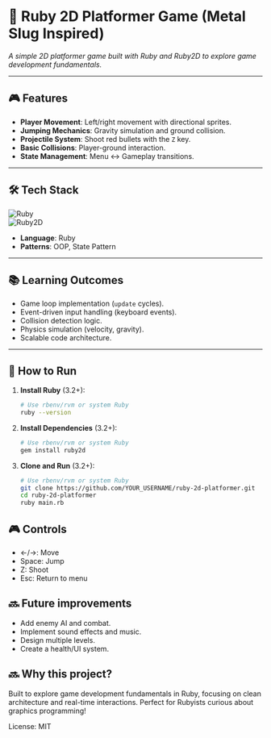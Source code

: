 # 🚀 Ruby 2D Platformer Game (Metal Slug Inspired)  
*A simple 2D platformer game built with Ruby and Ruby2D to explore game development fundamentals.*  

---

## 🎮 Features  
- **Player Movement**: Left/right movement with directional sprites.  
- **Jumping Mechanics**: Gravity simulation and ground collision.  
- **Projectile System**: Shoot red bullets with the `Z` key.  
- **Basic Collisions**: Player-ground interaction.  
- **State Management**: Menu ↔ Gameplay transitions.  

---

## 🛠️ Tech Stack  
![Ruby](https://img.shields.io/badge/Ruby-3.2%2B-red)  
![Ruby2D](https://img.shields.io/badge/Framework-Ruby2D-blue)  

- **Language**: Ruby  
- **Patterns**: OOP, State Pattern  

---

## 📚 Learning Outcomes  
- Game loop implementation (`update` cycles).  
- Event-driven input handling (keyboard events).  
- Collision detection logic.  
- Physics simulation (velocity, gravity).  
- Scalable code architecture.  

---

## 🚀 How to Run  
1. **Install Ruby** (3.2+):  
   ```bash  
   # Use rbenv/rvm or system Ruby  
   ruby --version  

2. **Install Dependencies** (3.2+):
   ```bash  
   # Use rbenv/rvm or system Ruby  
   gem install ruby2d

3. **Clone and Run** (3.2+):
   ```bash  
   # Use rbenv/rvm or system Ruby  
   git clone https://github.com/YOUR_USERNAME/ruby-2d-platformer.git  
   cd ruby-2d-platformer  
   ruby main.rb

## 🎮 Controls
- ←/→: Move
- Space: Jump
- Z: Shoot
- Esc: Return to menu

## 🔜 Future improvements
- Add enemy AI and combat.
- Implement sound effects and music.
- Design multiple levels.
- Create a health/UI system.

## 🔜 Why this project?
Built to explore game development fundamentals in Ruby, focusing on clean architecture and real-time interactions. Perfect for Rubyists curious about graphics programming!

License: MIT
